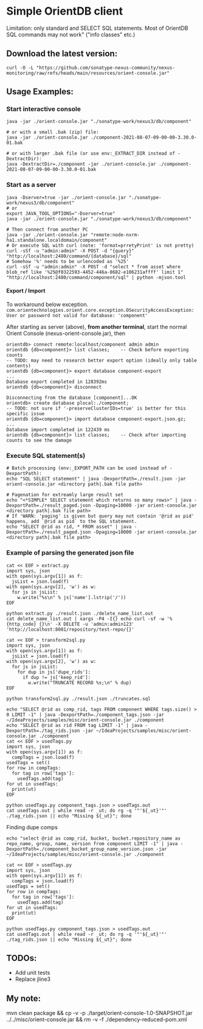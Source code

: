 # Simple OrientDB client
Limitation: only standard and SELECT SQL statements. Most of OrientDB SQL commands may not work" ("info classes" etc.)

## Download the latest version:
```
curl -O -L "https://github.com/sonatype-nexus-community/nexus-monitoring/raw/refs/heads/main/resources/orient-console.jar"
```

## Usage Examples:
### Start interactive console
```
java -jar ./orient-console.jar "./sonatype-work/nexus3/db/component"

# or with a small .bak (zip) file:
java -jar ./orient-console.jar ./component-2021-08-07-09-00-00-3.30.0-01.bak

# or with larger .bak file (or use env:_EXTRACT_DIR instead of -DextractDir):
java -DextractDir=./component -jar ./orient-console.jar ./component-2021-08-07-09-00-00-3.30.0-01.bak
```
### Start as a server
```
java -Dserver=true -jar ./orient-console.jar "./sonatype-work/nexus3/db/component"
# or
export JAVA_TOOL_OPTIONS="-Dserver=true"
java -jar ./orient-console.jar "./sonatype-work/nexus3/db/component"

# Then connect from another PC
java -jar ./orient-console.jar "remote:node-nxrm-ha1.standalone.localdomain/component"
# Or execute SQL with curl (note: 'format=prretyPrint' is not pretty)
curl -sSf -u "admin:admin" -X POST -d "{query}" "http://localhost:2480/command/{database}/sql"
# Somehow '%' needs to be urlencoded as '%25'
curl -sSf -u "admin:admin" -X POST -d "select * from asset where blob_ref like '%25@f0322593-4452-446a-8682-e106231affff' limit 1" "http://localhost:2480/command/component/sql" | python -mjson.tool
```
#### Export / Import
To workaround below exception.
`com.orientechnologies.orient.core.exception.OSecurityAccessException: User or password not valid for database: 'component'`

After starting as server (above), **from another terminal**, start the normal Orient Console (nexus-orient-console.jar), then
```
orientdb> connect remote:localhost/component admin admin
orientdb {db=component}> list classes;    -- Check before exporting counts
-- TODO: may need to research better export option (ideally only table contents)
orientdb {db=component}> export database component-export
...
Database export completed in 128392ms
orientdb {db=component}> disconnect

Disconnecting from the database [component]...OK
orientdb> create database plocal:./component;
-- TODO: not sure if '-preserveClusterIDs=true' is better for this specific issue
orientdb {db=component}> import database component-export.json.gz;
...
Database import completed in 122439 ms
orientdb {db=component}> list classes;    -- Check after importing counts to see the damage
```

### Execute SQL statement(s)
```
# Batch processing (env:_EXPORT_PATH can be used instead of -DexportPath):
echo "SQL SELECT statement" | java -DexportPath=./result.json -jar orient-console.jar <directory path|.bak file path>

# Pagenation for extreamly large result set
echo "<*SIMPLE* SELECT statement which returns so many rows>" | java -DexportPath=./result_paged.json -Dpaging=10000 -jar orient-console.jar <directory path|.bak file path>
# If 'WARN: 'paging' is given but query may not contain '@rid as pid' happens, add `@rid as pid` to the SQL statement.
echo "SELECT @rid as rid, * FROM asset" | java -DexportPath=./result_paged.json -Dpaging=10000 -jar orient-console.jar <directory path|.bak file path>
```

### Example of parsing the generated json file
```
cat << EOF > extract.py
import sys, json
with open(sys.argv[1]) as f:
  jsList = json.load(f)
with open(sys.argv[2], 'w') as w:
  for js in jsList:
    w.write("%s\n" % js['name'].lstrip('/'))
EOF

python extract.py ./result.json ./delete_name_list.out
cat delete_name_list.out | xargs -P4 -I{} echo curl -sf -w '%{http_code} {}\n' -X DELETE -u 'admin:admin123' 'http://localhost:8081/repository/test-repo/{}'
```
```
cat << EOF > transform2sql.py
import sys, json
with open(sys.argv[1]) as f:
  jsList = json.load(f)
with open(sys.argv[2], 'w') as w:
  for js in jsList:
    for dup in js['dupe_rids']:
      if dup != js['keep_rid']:
        w.write("TRUNCATE RECORD %s;\n" % dup)
EOF

python transform2sql.py ./result.json ./truncates.sql
```
```
echo "SELECT @rid as comp_rid, tags FROM component WHERE tags.size() > 0 LIMIT -1" | java -DexportPath=./component_tags.json -jar ~/IdeaProjects/samples/misc/orient-console.jar ./component
echo "SELECT @rid as rid FROM tag LIMIT -1" | java -DexportPath=./tag_rids.json -jar ~/IdeaProjects/samples/misc/orient-console.jar ./component
cat << EOF > usedTags.py
import sys, json
with open(sys.argv[1]) as f:
  compTags = json.load(f)
usedTags = set()
for row in compTags:
  for tag in row['tags']:
    usedTags.add(tag)
for ut in usedTags:
  print(ut)
EOF

python usedTags.py component_tags.json > usedTags.out
cat usedTags.out | while read -r _ut; do rg -q '"'${_ut}'"' ./tag_rids.json || echo "Missing ${_ut}"; done
```
Finding dupe comps
```
echo "select @rid as comp_rid, bucket, bucket.repository_name as repo_name, group, name, version from component LIMIT -1" | java -DexportPath=./component_bucket_group_name_version.json -jar ~/IdeaProjects/samples/misc/orient-console.jar ./component

cat << EOF > usedTags.py
import sys, json
with open(sys.argv[1]) as f:
  compTags = json.load(f)
usedTags = set()
for row in compTags:
  for tag in row['tags']:
    usedTags.add(tag)
for ut in usedTags:
  print(ut)
EOF

python usedTags.py component_tags.json > usedTags.out
cat usedTags.out | while read -r _ut; do rg -q '"'${_ut}'"' ./tag_rids.json || echo "Missing ${_ut}"; done
```


## TODOs:
- Add unit tests
- Replace jline3

## My note:
mvn clean package && cp -v -p ./target/orient-console-1.0-SNAPSHOT.jar ../../misc/orient-console.jar && rm -v -f ./dependency-reduced-pom.xml
